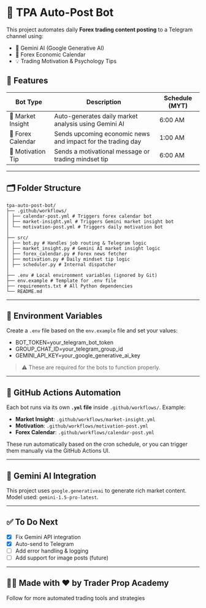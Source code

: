 # 🤖 TPA Auto-Post Bot

This project automates daily **Forex trading content posting** to a Telegram channel using:
- 🧠 Gemini AI (Google Generative AI)
- 📆 Forex Economic Calendar
- 💡 Trading Motivation & Psychology Tips

## 📌 Features

| Bot Type           | Description                                                                 | Schedule (MYT) |
|--------------------|-----------------------------------------------------------------------------|----------------|
| 🧠 Market Insight  | Auto-generates daily market analysis using Gemini AI                        | 6:00 AM        |
| 📆 Forex Calendar  | Sends upcoming economic news and impact for the trading day                 | 1:00 AM        |
| 💬 Motivation Tip  | Sends a motivational message or trading mindset tip                         | 6:00 AM        |

---

## 🗂 Folder Structure

```
tpa-auto-post-bot/
├── .github/workflows/
│ ├── calendar-post.yml # Triggers forex calendar bot
│ ├── market-insight.yml # Triggers Gemini market insight bot
│ └── motivation-post.yml # Triggers daily motivation bot
│
├── src/
│ ├── bot.py # Handles job routing & Telegram logic
│ ├── market_insight.py # Gemini AI market insight logic
│ ├── forex_calendar.py # Forex news fetcher
│ ├── motivation.py # Daily mindset tip logic
│ ├── scheduler.py # Internal dispatcher
│
├── .env # Local environment variables (ignored by Git)
├── env.example # Template for .env file
├── requirements.txt # All Python dependencies
└── README.md
```


---

## 🔐 Environment Variables

Create a `.env` file based on the `env.example` file and set your values:

- BOT_TOKEN=your_telegram_bot_token
- GROUP_CHAT_ID=your_telegram_group_id
- GEMINI_API_KEY=your_google_generative_ai_key


> ⚠️ These are required for the bots to function properly.

---

## 🚀 GitHub Actions Automation

Each bot runs via its own **`.yml` file** inside `.github/workflows/`. Example:

- **Market Insight**: `.github/workflows/market-insight.yml`
- **Motivation**: `.github/workflows/motivation-post.yml`
- **Forex Calendar**: `.github/workflows/calendar-post.yml`

These run automatically based on the cron schedule, or you can trigger them manually via the GitHub Actions UI.

---

## 🧠 Gemini AI Integration

This project uses `google.generativeai` to generate rich market content.  
Model used: `gemini-1.5-pro-latest`.

---

## ✅ To Do Next

- [x] Fix Gemini API integration
- [x] Auto-send to Telegram
- [ ] Add error handling & logging
- [ ] Add support for image posts (future)

---

## 👨‍💻 Made with ❤️ by Trader Prop Academy

Follow for more automated trading tools and strategies
